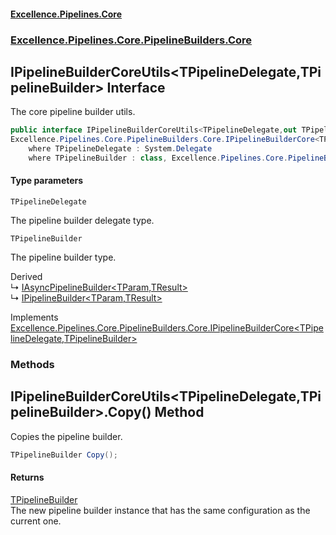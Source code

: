 #### [Excellence.Pipelines.Core](Excellence.Pipelines.md 'Excellence.Pipelines')
### [Excellence.Pipelines.Core.PipelineBuilders.Core](Excellence.Pipelines.md#Excellence.Pipelines.Core.PipelineBuilders.Core 'Excellence.Pipelines.Core.PipelineBuilders.Core')

## IPipelineBuilderCoreUtils<TPipelineDelegate,TPipelineBuilder> Interface

The core pipeline builder utils.

```csharp
public interface IPipelineBuilderCoreUtils<TPipelineDelegate,out TPipelineBuilder> :
Excellence.Pipelines.Core.PipelineBuilders.Core.IPipelineBuilderCore<TPipelineDelegate, TPipelineBuilder>
    where TPipelineDelegate : System.Delegate
    where TPipelineBuilder : class, Excellence.Pipelines.Core.PipelineBuilders.Core.IPipelineBuilderCoreUtils<TPipelineDelegate, TPipelineBuilder>
```
#### Type parameters

<a name='Excellence.Pipelines.Core.PipelineBuilders.Core.IPipelineBuilderCoreUtils_TPipelineDelegate,TPipelineBuilder_.TPipelineDelegate'></a>

`TPipelineDelegate`

The pipeline builder delegate type.

<a name='Excellence.Pipelines.Core.PipelineBuilders.Core.IPipelineBuilderCoreUtils_TPipelineDelegate,TPipelineBuilder_.TPipelineBuilder'></a>

`TPipelineBuilder`

The pipeline builder type.

Derived  
&#8627; [IAsyncPipelineBuilder&lt;TParam,TResult&gt;](IAsyncPipelineBuilder_TParam,TResult_.md 'Excellence.Pipelines.Core.PipelineBuilders.IAsyncPipelineBuilder<TParam,TResult>')  
&#8627; [IPipelineBuilder&lt;TParam,TResult&gt;](IPipelineBuilder_TParam,TResult_.md 'Excellence.Pipelines.Core.PipelineBuilders.IPipelineBuilder<TParam,TResult>')

Implements [Excellence.Pipelines.Core.PipelineBuilders.Core.IPipelineBuilderCore&lt;](IPipelineBuilderCore_TPipelineDelegate,TPipelineBuilder_.md 'Excellence.Pipelines.Core.PipelineBuilders.Core.IPipelineBuilderCore<TPipelineDelegate,TPipelineBuilder>')[TPipelineDelegate](IPipelineBuilderCoreUtils_TPipelineDelegate,TPipelineBuilder_.md#Excellence.Pipelines.Core.PipelineBuilders.Core.IPipelineBuilderCoreUtils_TPipelineDelegate,TPipelineBuilder_.TPipelineDelegate 'Excellence.Pipelines.Core.PipelineBuilders.Core.IPipelineBuilderCoreUtils<TPipelineDelegate,TPipelineBuilder>.TPipelineDelegate')[,](IPipelineBuilderCore_TPipelineDelegate,TPipelineBuilder_.md 'Excellence.Pipelines.Core.PipelineBuilders.Core.IPipelineBuilderCore<TPipelineDelegate,TPipelineBuilder>')[TPipelineBuilder](IPipelineBuilderCoreUtils_TPipelineDelegate,TPipelineBuilder_.md#Excellence.Pipelines.Core.PipelineBuilders.Core.IPipelineBuilderCoreUtils_TPipelineDelegate,TPipelineBuilder_.TPipelineBuilder 'Excellence.Pipelines.Core.PipelineBuilders.Core.IPipelineBuilderCoreUtils<TPipelineDelegate,TPipelineBuilder>.TPipelineBuilder')[&gt;](IPipelineBuilderCore_TPipelineDelegate,TPipelineBuilder_.md 'Excellence.Pipelines.Core.PipelineBuilders.Core.IPipelineBuilderCore<TPipelineDelegate,TPipelineBuilder>')
### Methods

<a name='Excellence.Pipelines.Core.PipelineBuilders.Core.IPipelineBuilderCoreUtils_TPipelineDelegate,TPipelineBuilder_.Copy()'></a>

## IPipelineBuilderCoreUtils<TPipelineDelegate,TPipelineBuilder>.Copy() Method

Copies the pipeline builder.

```csharp
TPipelineBuilder Copy();
```

#### Returns
[TPipelineBuilder](IPipelineBuilderCoreUtils_TPipelineDelegate,TPipelineBuilder_.md#Excellence.Pipelines.Core.PipelineBuilders.Core.IPipelineBuilderCoreUtils_TPipelineDelegate,TPipelineBuilder_.TPipelineBuilder 'Excellence.Pipelines.Core.PipelineBuilders.Core.IPipelineBuilderCoreUtils<TPipelineDelegate,TPipelineBuilder>.TPipelineBuilder')  
The new pipeline builder instance that has the same configuration as the current one.